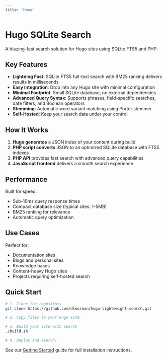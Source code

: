 ```yaml
---
title: "Home"
---
```


# Hugo SQLite Search

A blazing-fast search solution for Hugo sites using SQLite FTS5 and PHP.

## Key Features

- **Lightning Fast**: SQLite FTS5 full-text search with BM25 ranking delivers results in milliseconds
- **Easy Integration**: Drop into any Hugo site with minimal configuration
- **Minimal Footprint**: Small SQLite database, no external dependencies
- **Advanced Query Syntax**: Supports phrases, field-specific searches, date filters, and Boolean operators
- **Stemming**: Automatic word variant matching using Porter stemmer
- **Self-Hosted**: Keep your search data under your control

## How It Works

1. **Hugo generates** a JSON index of your content during build
2. **PHP script converts** JSON to an optimized SQLite database with FTS5 indexes
3. **PHP API** provides fast search with advanced query capabilities
4. **JavaScript frontend** delivers a smooth search experience

## Performance

Built for speed:
- Sub-10ms query response times
- Compact database size (typical sites: 1-5MB)
- BM25 ranking for relevance
- Automatic query optimization

## Use Cases

Perfect for:
- Documentation sites
- Blogs and personal sites
- Knowledge bases
- Content-heavy Hugo sites
- Projects requiring self-hosted search

## Quick Start

```bash
# 1. Clone the repository
git clone https://github.com/dlnorman/hugo-lightweight-search.git

# 2. Copy files to your Hugo site

# 3. Build your site with search
./build.sh

# 4. Deploy and search!
```

See our [Getting Started](/docs/getting-started/) guide for full installation instructions.
